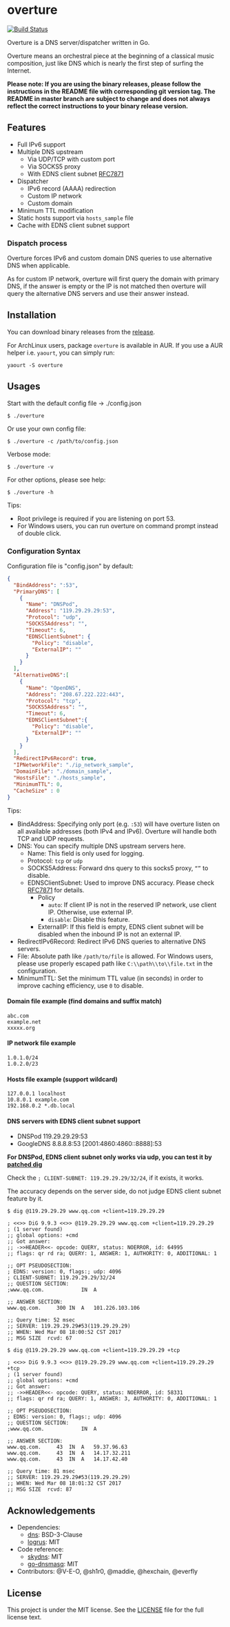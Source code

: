 # overture
[![Build Status](https://travis-ci.org/shawn1m/overture.svg)](https://travis-ci.org/shawn1m/overture)

Overture is a DNS server/dispatcher written in Go.

Overture means an orchestral piece at the beginning of a classical music composition, just like DNS which is nearly the
first step of surfing the Internet.

**Please note: If you are using the binary releases, please follow the instructions in the README file with
corresponding git version tag. The README in master branch are subject to change and does not always reflect the correct
 instructions to your binary release version.**

## Features

+ Full IPv6 support
+ Multiple DNS upstream
    + Via UDP/TCP with custom port
    + Via SOCKS5 proxy
    + With EDNS client subnet [RFC7871](https://tools.ietf.org/html/rfc7871)
+ Dispatcher
    + IPv6 record (AAAA) redirection
    + Custom IP network
    + Custom domain
+ Minimum TTL modification
+ Static hosts support via `hosts_sample` file
+ Cache with EDNS client subnet support

### Dispatch process

Overture forces IPv6 and custom domain DNS queries to use alternative DNS when applicable.

As for custom IP network, overture will first query the domain with primary DNS, if the answer is empty or the IP
is not matched then overture will query the alternative DNS servers and use their answer instead.

## Installation

You can download binary releases from the [release](https://github.com/shawn1m/overture/releases).

For ArchLinux users, package `overture` is available in AUR. If you use a AUR helper i.e. `yaourt`, you can simply run:

    yaourt -S overture

## Usages

Start with the default config file -> ./config.json

    $ ./overture

Or use your own config file:

    $ ./overture -c /path/to/config.json

Verbose mode:

    $ ./overture -v

For other options, please see help:

    $ ./overture -h

Tips:

+ Root privilege is required if you are listening on port 53.
+ For Windows users, you can run overture on command prompt instead of double click.

###  Configuration Syntax

Configuration file is "config.json" by default:

```json
{
  "BindAddress": ":53",
  "PrimaryDNS": [
    {
      "Name": "DNSPod",
      "Address": "119.29.29.29:53",
      "Protocol": "udp",
      "SOCKS5Address": "",
      "Timeout": 6,
      "EDNSClientSubnet": {
        "Policy": "disable",
        "ExternalIP": ""
      }
    }
  ],
  "AlternativeDNS":[
    {
      "Name": "OpenDNS",
      "Address": "208.67.222.222:443",
      "Protocol": "tcp",
      "SOCKS5Address": "",
      "Timeout": 6,
      "EDNSClientSubnet":{
        "Policy": "disable",
        "ExternalIP": ""
      }
    }
  ],
  "RedirectIPv6Record": true,
  "IPNetworkFile": "./ip_network_sample",
  "DomainFile": "./domain_sample",
  "HostsFile": "./hosts_sample",
  "MinimumTTL": 0,
  "CacheSize" : 0
}
```

Tips:

+ BindAddress: Specifying only port (e.g. `:53`) will have overture listen on all available addresses (both IPv4 and
IPv6). Overture will handle both TCP and UDP requests.
+ DNS: You can specify multiple DNS upstream servers here.
    + Name: This field is only used for logging.
    + Protocol: `tcp` or `udp`
    + SOCKS5Address: Forward dns query to this socks5 proxy, `“”` to disable.
    + EDNSClientSubnet: Used to improve DNS accuracy. Please check [RFC7871](https://tools.ietf.org/html/rfc7871) for
    details.
        + Policy
            + `auto`: If client IP is not in the reserved IP network, use client IP. Otherwise, use external IP.
            + `disable`: Disable this feature.
        + ExternalIP: If this field is empty, EDNS client subnet will be disabled when the inbound IP is not an external IP.
+ RedirectIPv6Record: Redirect IPv6 DNS queries to alternative DNS servers.
+ File: Absolute path like `/path/to/file` is allowed. For Windows users, please use properly escaped path like
  `C:\\path\\to\\file.txt` in the configuration.
+ MinimumTTL: Set the minimum TTL value (in seconds) in order to improve caching efficiency, use `0` to disable.

#### Domain file example (find domains and suffix match)

    abc.com
    example.net
    xxxxx.org

#### IP network file example

    1.0.1.0/24
    1.0.2.0/23

#### Hosts file example (support wildcard)

    127.0.0.1 localhost
    10.8.0.1 example.com
    192.168.0.2 *.db.local

#### DNS servers with EDNS client subnet support

+ DNSPod 119.29.29.29:53
+ GoogleDNS 8.8.8.8:53 \[2001:4860:4860::8888\]:53

**For DNSPod, EDNS client subnet only works via udp, you can test it by [patched dig](https://www.gsic.uva.es/~jnisigl/dig-edns-client-subnet.html)**

Check the ``; CLIENT-SUBNET: 119.29.29.29/32/24``, if it exists, it works.

The accuracy depends on the server side, do not judge EDNS client subnet feature by it.

```
$ dig @119.29.29.29 www.qq.com +client=119.29.29.29

; <<>> DiG 9.9.3 <<>> @119.29.29.29 www.qq.com +client=119.29.29.29
; (1 server found)
;; global options: +cmd
;; Got answer:
;; ->>HEADER<<- opcode: QUERY, status: NOERROR, id: 64995
;; flags: qr rd ra; QUERY: 1, ANSWER: 1, AUTHORITY: 0, ADDITIONAL: 1

;; OPT PSEUDOSECTION:
; EDNS: version: 0, flags:; udp: 4096
; CLIENT-SUBNET: 119.29.29.29/32/24
;; QUESTION SECTION:
;www.qq.com.			IN	A

;; ANSWER SECTION:
www.qq.com.		300	IN	A	101.226.103.106

;; Query time: 52 msec
;; SERVER: 119.29.29.29#53(119.29.29.29)
;; WHEN: Wed Mar 08 18:00:52 CST 2017
;; MSG SIZE  rcvd: 67
```

```
$ dig @119.29.29.29 www.qq.com +client=119.29.29.29 +tcp

; <<>> DiG 9.9.3 <<>> @119.29.29.29 www.qq.com +client=119.29.29.29 +tcp
; (1 server found)
;; global options: +cmd
;; Got answer:
;; ->>HEADER<<- opcode: QUERY, status: NOERROR, id: 58331
;; flags: qr rd ra; QUERY: 1, ANSWER: 3, AUTHORITY: 0, ADDITIONAL: 1

;; OPT PSEUDOSECTION:
; EDNS: version: 0, flags:; udp: 4096
;; QUESTION SECTION:
;www.qq.com.			IN	A

;; ANSWER SECTION:
www.qq.com.		43	IN	A	59.37.96.63
www.qq.com.		43	IN	A	14.17.32.211
www.qq.com.		43	IN	A	14.17.42.40

;; Query time: 81 msec
;; SERVER: 119.29.29.29#53(119.29.29.29)
;; WHEN: Wed Mar 08 18:01:32 CST 2017
;; MSG SIZE  rcvd: 87
```

## Acknowledgements

+ Dependencies:
    + [dns](https://github.com/miekg/dns): BSD-3-Clause
    + [logrus](https://github.com/Sirupsen/logrus): MIT
+ Code reference:
    + [skydns](https://github.com/skynetservices/skydns): MIT
    + [go-dnsmasq](https://github.com/janeczku/go-dnsmasq):  MIT
+ Contributors: @V-E-O, @sh1r0, @maddie, @hexchain, @everfly

## License

This project is under the MIT license. See the [LICENSE](LICENSE) file for the full license text.
